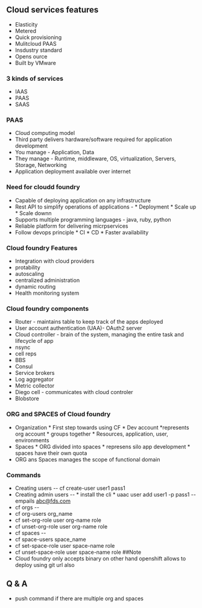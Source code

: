## Cloud services features
* Elasticity
* Metered
* Quick provisioning
* Mulitcloud PAAS
* Insdustry standard
* Opens ource
* Built by VMware

### 3 kinds of services 
* IAAS
* PAAS
* SAAS

### PAAS
* Cloud computing model
* Third party delivers hardware/software required for application development
* You manage - Application, Data
* They manage - Runtime, middleware, OS, virtualization, Servers, Storage, Networking
* Application deployment available over internet

### Need for cloudd foundry
* Capable of deploying application on any infrastructure
* Rest API to simplify operations of applications - 
                * Deployment
                * Scale up
                * Scale downn
* Supports multiple programming languages - java, ruby, python
* Reliable platform for delivering micrpservices
* Follow devops principle
                * CI
                * CD
                * Faster availability
### Cloud foundry Features 
 * Integration with cloud providers
 * protability
 * autoscaling
 * centralized administration        
 * dynamic routing
 * Health monitoring system

### Cloud foundry components
* Router - maintains table to keep track of the apps deployed
* User account authentication (UAA)- OAuth2 server
* Cloud controller - brain of the system, managing the entire task and lifecycle of app
* nsync
* cell reps
* BBS
* Consul
* Service brokers
* Log aggregator
* Metric collector
* Diego cell - communicates with cloud controler
* Blobstore

### ORG and SPACES of Cloud foundry
* Organization
                * First step towards using CF
                * Dev account
                *represents org account
                * groups together
                * Resources, application, user, environments
* Spaces
                * ORG divided into spaces
                * represens silo app development
                * spaces have their own quota
* ORG ans Spaces manages the scope of functional domain

### Commands
* Creating users -- cf create-user user1 pass1
* Creating admin users -- 
                * install the cli
                * uaac user add user1 -p pass1 -- empails abc@fds.com
* cf orgs  -- 
* cf org-users org_name
* cf set-org-role user org-name role
* cf unset-org-role user org-name role
* cf spaces -- 
* cf space-users space_name
* cf set-space-role user space-name role
* cf unset-space-role user space-name role
##Note
* Cloud foundry only accepts binary on other hand openshift allows to deploy using git url also
## Q  &  A
* push command if there are multiple org and spaces
